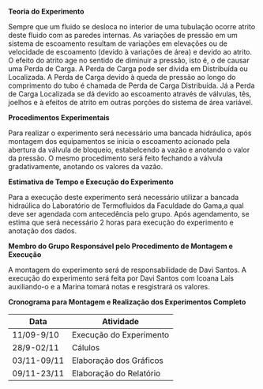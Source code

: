 **Teoria do Experimento**
<p>Sempre que um fluido se desloca no interior de uma tubulação ocorre atrito deste fluido com as paredes internas. As variações de pressão em um sistema de escoamento resultam de variações em elevações ou de velocidade de escoamento (devido à variações de área) e devido ao atrito. O efeito do atrito age no sentido de diminuir a pressão, isto é, o de causar uma Perda de Carga. A Perda de Carga pode ser divida em Distribuída ou Localizada. A Perda de Carga devido à queda de pressão ao longo do comprimento do tubo é chamada de Perda de Carga Distribuída. Já a Perda de Carga Localizada se dá devido ao escoamento através de válvulas, tês, joelhos e à efeitos de atrito em outras porções do sistema de área variável.</p>

**Procedimentos Experimentais**
<p>Para realizar o experimento será necessário uma bancada hidráulica, após montagem dos equipamentos se inicia o escoamento acionado pela abertura da válvula de bloqueio, estabelcendo a vazão e anotando o valor da pressão. O mesmo procedimento será feito fechando a válvula gradativamente, anotando os valores da vazão.<p>


**Estimativa de Tempo e Execução do Experimento**
<p>Para a execução deste experimento será necessário utilizar a bancada hidraúlica do Laboratório de Termofluidos da Faculdade do Gama,a qual deve ser agendada com antecedência pelo grupo. Após agendamento, se estima que será necessário 2 horas para execução do experimento e anotação dos dados.</p>

**Membro do Grupo Responsável pelo Procedimento de Montagem e Execução**
<p>A montagem do experimento será de responsabilidade de Davi Santos. A execução do experimento será feita por Davi Santos com Icoana Laís auxiliando-o e a Marina tomará notas e resgistrará os valores.</p>

**Cronograma para Montagem e Realização dos Experimentos Completo**

Data | Atividade
---- | ----------
11/09-9/10| Execução do Experimento
28/9-02/11 |  Cálulos 
03/11-09/11 | Elaboração dos Gráficos
09/11-23/11 |  Elaboração do Relatório
